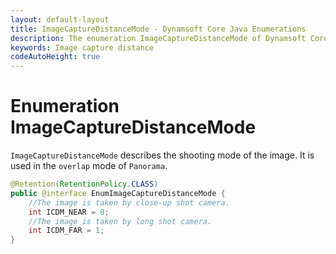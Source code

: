 ```yaml
---
layout: default-layout
title: ImageCaptureDistanceMode - Dynamsoft Core Java Enumerations
description: The enumeration ImageCaptureDistanceMode of Dynamsoft Core is used to distinguish the close-up images from the prospect images.
keywords: Image capture distance
codeAutoHeight: true
---
```


# Enumeration ImageCaptureDistanceMode

`ImageCaptureDistanceMode` describes the shooting mode of the image. It is used in the `overlap` mode of `Panorama`.

```java
@Retention(RetentionPolicy.CLASS)
public @interface EnumImageCaptureDistanceMode {
    //The image is taken by close-up shot camera.
    int ICDM_NEAR = 0;
    //The image is taken by long shot camera.
    int ICDM_FAR = 1;
}
```
